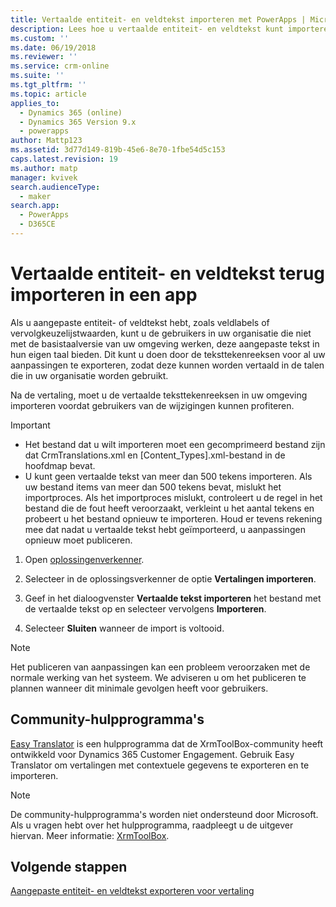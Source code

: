 ```yaml
---
title: Vertaalde entiteit- en veldtekst importeren met PowerApps | MicrosoftDocs
description: Lees hoe u vertaalde entiteit- en veldtekst kunt importeren
ms.custom: ''
ms.date: 06/19/2018
ms.reviewer: ''
ms.service: crm-online
ms.suite: ''
ms.tgt_pltfrm: ''
ms.topic: article
applies_to:
  - Dynamics 365 (online)
  - Dynamics 365 Version 9.x
  - powerapps
author: Mattp123
ms.assetid: 3d77d149-819b-45e6-8e70-1fbe54d5c153
caps.latest.revision: 19
ms.author: matp
manager: kvivek
search.audienceType:
  - maker
search.app:
  - PowerApps
  - D365CE
---
```

# <a name="import-translated-entity-and-field-text-back-into-an-app"></a>Vertaalde entiteit- en veldtekst terug importeren in een app

Als u aangepaste entiteit- of veldtekst hebt, zoals veldlabels of vervolgkeuzelijstwaarden, kunt u de gebruikers in uw organisatie die niet met de basistaalversie van uw omgeving werken, deze aangepaste tekst in hun eigen taal bieden. Dit kunt u doen door de teksttekenreeksen voor al uw aanpassingen te exporteren, zodat deze kunnen worden vertaald in de talen die in uw organisatie worden gebruikt.  
  
 Na de vertaling, moet u de vertaalde teksttekenreeksen in uw omgeving importeren voordat gebruikers van de wijzigingen kunnen profiteren.  
  
> [!IMPORTANT]
> - Het bestand dat u wilt importeren moet een gecomprimeerd bestand zijn dat CrmTranslations.xml en [Content_Types].xml-bestand in de hoofdmap bevat.  
> - U kunt geen vertaalde tekst van meer dan 500 tekens importeren. Als uw bestand items van meer dan 500 tekens bevat, mislukt het importproces. Als het importproces mislukt, controleert u de regel in het bestand die de fout heeft veroorzaakt, verkleint u het aantal tekens en probeert u het bestand opnieuw te importeren. Houd er tevens rekening mee dat nadat u vertaalde tekst hebt geïmporteerd, u aanpassingen opnieuw moet publiceren.  
  
1. Open [oplossingenverkenner](../model-driven-apps/advanced-navigation.md#solution-explorer).  
  
2. Selecteer in de oplossingsverkenner de optie **Vertalingen importeren**.  
3.  Geef in het dialoogvenster **Vertaalde tekst importeren** het bestand met de vertaalde tekst op en selecteer vervolgens **Importeren**.  
  
4.  Selecteer **Sluiten** wanneer de import is voltooid.  
  
> [!NOTE]
>  Het publiceren van aanpassingen kan een probleem veroorzaken met de normale werking van het systeem. We adviseren u om het publiceren te plannen wanneer dit minimale gevolgen heeft voor gebruikers.  

## <a name="community-tools"></a>Community-hulpprogramma's

[Easy Translator](https://www.xrmtoolbox.com/plugins/MsCrmTools.Translator/) is een hulpprogramma dat de XrmToolBox-community heeft ontwikkeld voor Dynamics 365 Customer Engagement. Gebruik Easy Translator om vertalingen met contextuele gegevens te exporteren en te importeren. 

> [!NOTE]
> De community-hulpprogramma's worden niet ondersteund door Microsoft. Als u vragen hebt over het hulpprogramma, raadpleegt u de uitgever hiervan. Meer informatie: [XrmToolBox](https://www.xrmtoolbox.com).

## <a name="next-steps"></a>Volgende stappen  
 [Aangepaste entiteit- en veldtekst exporteren voor vertaling](export-customized-entity-field-text-translation.md)
